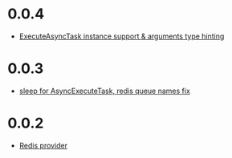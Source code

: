 0.0.4
=====
- [ExecuteAsyncTask instance support & arguments type hinting](https://github.com/bazilio91/yii2-async/commit/c20494322dae6ac588690ba7479cdc10fcc8ee2e)

0.0.3
=====
- [sleep for AsyncExecuteTask, redis queue names fix](https://github.com/bazilio91/yii2-async/commit/7798da55d69658cfdee63cdbee92e1d430d96f8c)

0.0.2
=====
- [Redis provider](https://github.com/bazilio91/yii2-async/commit/0e0caf108a7eee6062e979c6dd022dc717859558)
